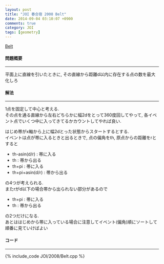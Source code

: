 ```yaml
---
layout: post
title: "JOI 春合宿 2008 Belt"
date: 2014-09-04 03:10:07 +0900
comments: true
category: JOI
tags: [geometry]
---
```


[Belt](http://joisc2008.contest.atcoder.jp/tasks/joisc2008_belt)

#### 問題概要

****

平面上に直線を引いたときに, その直線から距離d以内に存在する点の数を最大化しろ

#### 解法

****

1点を固定して中心と考える.  
その点を通る直線から左右どちらかに幅2dをとって360度回してやって, 各イベント点でいくつ中に入ってきてるかカウントしてやれば良い.  
  
はじめ帯がx軸から上に幅2dとった状態からスタートするとする.  
イベントは点が帯に入るときと出るときで, 点の偏角をth, 原点からの距離をrとすると  


* th-asin(d/r) : 帯に入る  
* th : 帯から出る
* th+pi : 帯に入る
* th+pi+asin(d/r) : 帯から出る

の4つが考えられる.  
またrがd以下の場合帯から出られない部分があるので


* th+pi : 帯に入る
* th : 帯から出る

の2つだけになる.  
あとははじめから帯に入っている場合に注意してイベント(偏角)順にソートして順番に見ていけばよい


#### コード

****

{% include_code JOI/2008/Belt.cpp %}
